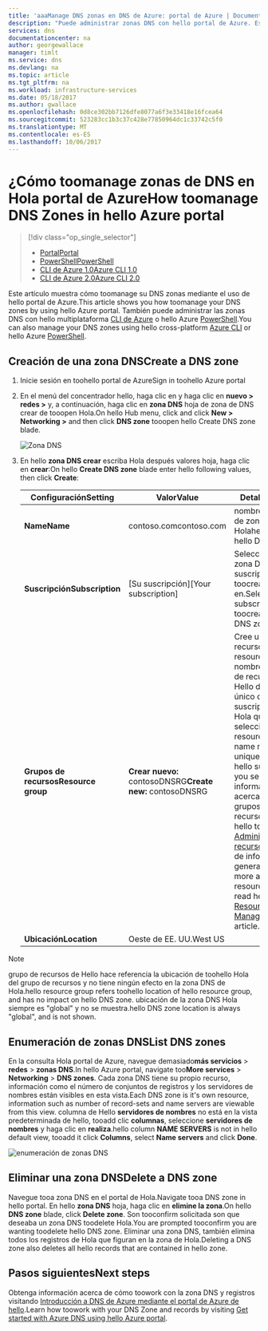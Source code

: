 ```yaml
---
title: 'aaaManage DNS zonas en DNS de Azure: portal de Azure | Documentos de Microsoft'
description: "Puede administrar zonas DNS con hello portal de Azure. Este artículo describe cómo eliminar tooupdate y cómo crear las zonas DNS en el DNS de Azure"
services: dns
documentationcenter: na
author: georgewallace
manager: timlt
ms.service: dns
ms.devlang: na
ms.topic: article
ms.tgt_pltfrm: na
ms.workload: infrastructure-services
ms.date: 05/18/2017
ms.author: gwallace
ms.openlocfilehash: 0d8ce302bb7126dfe8077a6f3e33418e16fcea64
ms.sourcegitcommit: 523283cc1b3c37c428e77850964dc1c33742c5f0
ms.translationtype: MT
ms.contentlocale: es-ES
ms.lasthandoff: 10/06/2017
---
```

# <a name="how-toomanage-dns-zones-in-hello-azure-portal"></a><span data-ttu-id="26ea2-104">¿Cómo toomanage zonas de DNS en Hola portal de Azure</span><span class="sxs-lookup"><span data-stu-id="26ea2-104">How toomanage DNS Zones in hello Azure portal</span></span>

> [!div class="op_single_selector"]
> * [<span data-ttu-id="26ea2-105">Portal</span><span class="sxs-lookup"><span data-stu-id="26ea2-105">Portal</span></span>](dns-operations-dnszones-portal.md)
> * [<span data-ttu-id="26ea2-106">PowerShell</span><span class="sxs-lookup"><span data-stu-id="26ea2-106">PowerShell</span></span>](dns-operations-dnszones.md)
> * [<span data-ttu-id="26ea2-107">CLI de Azure 1.0</span><span class="sxs-lookup"><span data-stu-id="26ea2-107">Azure CLI 1.0</span></span>](dns-operations-dnszones-cli-nodejs.md)
> * [<span data-ttu-id="26ea2-108">CLI de Azure 2.0</span><span class="sxs-lookup"><span data-stu-id="26ea2-108">Azure CLI 2.0</span></span>](dns-operations-dnszones-cli.md)

<span data-ttu-id="26ea2-109">Este artículo muestra cómo toomanage su DNS zonas mediante el uso de hello portal de Azure.</span><span class="sxs-lookup"><span data-stu-id="26ea2-109">This article shows you how toomanage your DNS zones by using hello Azure portal.</span></span> <span data-ttu-id="26ea2-110">También puede administrar las zonas DNS con hello multiplataforma [CLI de Azure](dns-operations-dnszones-cli.md) o hello Azure [PowerShell](dns-operations-dnszones.md).</span><span class="sxs-lookup"><span data-stu-id="26ea2-110">You can also manage your DNS zones using hello cross-platform [Azure CLI](dns-operations-dnszones-cli.md) or hello Azure [PowerShell](dns-operations-dnszones.md).</span></span>

## <a name="create-a-dns-zone"></a><span data-ttu-id="26ea2-111">Creación de una zona DNS</span><span class="sxs-lookup"><span data-stu-id="26ea2-111">Create a DNS zone</span></span>

1. <span data-ttu-id="26ea2-112">Inicie sesión en toohello portal de Azure</span><span class="sxs-lookup"><span data-stu-id="26ea2-112">Sign in toohello Azure portal</span></span>
2. <span data-ttu-id="26ea2-113">En el menú del concentrador hello, haga clic en y haga clic en **nuevo > redes >** y, a continuación, haga clic en **zona DNS** hoja de zona de DNS crear de tooopen Hola.</span><span class="sxs-lookup"><span data-stu-id="26ea2-113">On hello Hub menu, click and click **New > Networking >** and then click **DNS zone** tooopen hello Create DNS zone blade.</span></span>

    ![Zona DNS](./media/dns-operations-dnszones-portal/openzone650.png)

4. <span data-ttu-id="26ea2-115">En hello **zona DNS crear** escriba Hola después valores hoja, haga clic en **crear**:</span><span class="sxs-lookup"><span data-stu-id="26ea2-115">On hello **Create DNS zone** blade enter hello following values, then click **Create**:</span></span>


   | <span data-ttu-id="26ea2-116">**Configuración**</span><span class="sxs-lookup"><span data-stu-id="26ea2-116">**Setting**</span></span> | <span data-ttu-id="26ea2-117">**Valor**</span><span class="sxs-lookup"><span data-stu-id="26ea2-117">**Value**</span></span> | <span data-ttu-id="26ea2-118">**Detalles**</span><span class="sxs-lookup"><span data-stu-id="26ea2-118">**Details**</span></span> |
   |---|---|---|
   |<span data-ttu-id="26ea2-119">**Name**</span><span class="sxs-lookup"><span data-stu-id="26ea2-119">**Name**</span></span>|<span data-ttu-id="26ea2-120">contoso.com</span><span class="sxs-lookup"><span data-stu-id="26ea2-120">contoso.com</span></span>|<span data-ttu-id="26ea2-121">nombre de Hola de zona DNS de Hola</span><span class="sxs-lookup"><span data-stu-id="26ea2-121">hello name of hello DNS zone</span></span>|
   |<span data-ttu-id="26ea2-122">**Suscripción**</span><span class="sxs-lookup"><span data-stu-id="26ea2-122">**Subscription**</span></span>|<span data-ttu-id="26ea2-123">[Su suscripción]</span><span class="sxs-lookup"><span data-stu-id="26ea2-123">[Your subscription]</span></span>|<span data-ttu-id="26ea2-124">Seleccione una zona DNS de suscripción toocreate hello en.</span><span class="sxs-lookup"><span data-stu-id="26ea2-124">Select a subscription toocreate hello DNS zone in.</span></span>|
   |<span data-ttu-id="26ea2-125">**Grupos de recursos**</span><span class="sxs-lookup"><span data-stu-id="26ea2-125">**Resource group**</span></span>|<span data-ttu-id="26ea2-126">**Crear nuevo:** contosoDNSRG</span><span class="sxs-lookup"><span data-stu-id="26ea2-126">**Create new:** contosoDNSRG</span></span>|<span data-ttu-id="26ea2-127">Cree un grupo de recursos.</span><span class="sxs-lookup"><span data-stu-id="26ea2-127">Create a resource group.</span></span> <span data-ttu-id="26ea2-128">nombre de grupo de recursos de Hello debe ser único dentro de la suscripción de Hola que ha seleccionado.</span><span class="sxs-lookup"><span data-stu-id="26ea2-128">hello resource group name must be unique within hello subscription you selected.</span></span> <span data-ttu-id="26ea2-129">más información acerca de los grupos de recursos, leer hello toolearn [el Administrador de recursos](../azure-resource-manager/resource-group-overview.md?toc=%2fazure%2fdns%2ftoc.json#resource-groups) artículo de información general.</span><span class="sxs-lookup"><span data-stu-id="26ea2-129">toolearn more about resource groups, read hello [Resource Manager](../azure-resource-manager/resource-group-overview.md?toc=%2fazure%2fdns%2ftoc.json#resource-groups) overview article.</span></span>|
   |<span data-ttu-id="26ea2-130">**Ubicación**</span><span class="sxs-lookup"><span data-stu-id="26ea2-130">**Location**</span></span>|<span data-ttu-id="26ea2-131">Oeste de EE. UU.</span><span class="sxs-lookup"><span data-stu-id="26ea2-131">West US</span></span>||

> [!NOTE]
> <span data-ttu-id="26ea2-132">grupo de recursos de Hello hace referencia la ubicación de toohello Hola del grupo de recursos y no tiene ningún efecto en la zona DNS de Hola.</span><span class="sxs-lookup"><span data-stu-id="26ea2-132">hello resource group refers toohello location of hello resource group, and has no impact on hello DNS zone.</span></span> <span data-ttu-id="26ea2-133">ubicación de la zona DNS Hola siempre es "global" y no se muestra.</span><span class="sxs-lookup"><span data-stu-id="26ea2-133">hello DNS zone location is always "global", and is not shown.</span></span>

## <a name="list-dns-zones"></a><span data-ttu-id="26ea2-134">Enumeración de zonas DNS</span><span class="sxs-lookup"><span data-stu-id="26ea2-134">List DNS zones</span></span>

<span data-ttu-id="26ea2-135">En la consulta Hola portal de Azure, navegue demasiado**más servicios** > **redes** > **zonas DNS**.</span><span class="sxs-lookup"><span data-stu-id="26ea2-135">In hello Azure portal, navigate too**More services** > **Networking** > **DNS zones**.</span></span> <span data-ttu-id="26ea2-136">Cada zona DNS tiene su propio recurso, información como el número de conjuntos de registros y los servidores de nombres están visibles en esta vista.</span><span class="sxs-lookup"><span data-stu-id="26ea2-136">Each DNS zone is it's own resource, information such as number of record-sets and name servers are viewable from this view.</span></span> <span data-ttu-id="26ea2-137">columna de Hello **servidores de nombres** no está en la vista predeterminada de hello, tooadd clic **columnas**, seleccione **servidores de nombres** y haga clic en **realiza**.</span><span class="sxs-lookup"><span data-stu-id="26ea2-137">hello column **NAME SERVERS** is not in hello default view, tooadd it click **Columns**, select **Name servers** and click **Done**.</span></span>

![enumeración de zonas DNS](./media/dns-operations-dnszones-portal/listzones.png)

## <a name="delete-a-dns-zone"></a><span data-ttu-id="26ea2-139">Eliminar una zona DNS</span><span class="sxs-lookup"><span data-stu-id="26ea2-139">Delete a DNS zone</span></span>

<span data-ttu-id="26ea2-140">Navegue tooa zona DNS en el portal de Hola.</span><span class="sxs-lookup"><span data-stu-id="26ea2-140">Navigate tooa DNS zone in hello portal.</span></span> <span data-ttu-id="26ea2-141">En hello **zona DNS** hoja, haga clic en **elimine la zona**.</span><span class="sxs-lookup"><span data-stu-id="26ea2-141">On hello **DNS zone** blade, click **Delete zone**.</span></span> <span data-ttu-id="26ea2-142">Son tooconfirm solicitada son que deseaba un zona DNS toodelete Hola.</span><span class="sxs-lookup"><span data-stu-id="26ea2-142">You are prompted tooconfirm you are wanting toodelete hello DNS zone.</span></span> <span data-ttu-id="26ea2-143">Eliminar una zona DNS, también elimina todos los registros de Hola que figuran en la zona de Hola.</span><span class="sxs-lookup"><span data-stu-id="26ea2-143">Deleting a DNS zone also deletes all hello records that are contained in hello zone.</span></span>

## <a name="next-steps"></a><span data-ttu-id="26ea2-144">Pasos siguientes</span><span class="sxs-lookup"><span data-stu-id="26ea2-144">Next steps</span></span>

<span data-ttu-id="26ea2-145">Obtenga información acerca de cómo toowork con la zona DNS y registros visitando [Introducción a DNS de Azure mediante el portal de Azure de hello](dns-getstarted-portal.md).</span><span class="sxs-lookup"><span data-stu-id="26ea2-145">Learn how toowork with your DNS Zone and records by visiting [Get started with Azure DNS using hello Azure portal](dns-getstarted-portal.md).</span></span>
